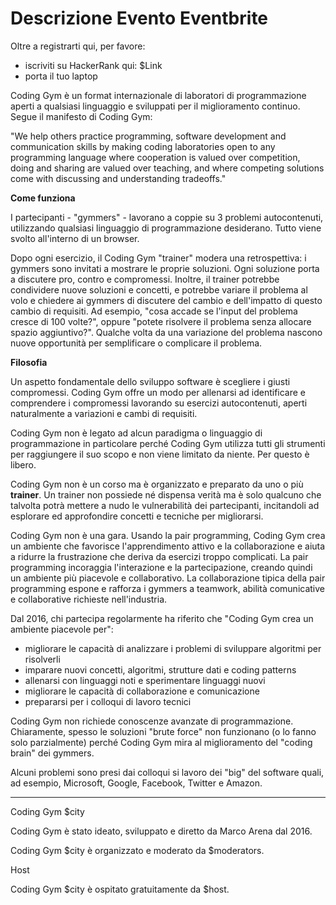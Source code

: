 # Descrizione Evento Eventbrite

Oltre a registrarti qui, per favore:
- iscriviti su HackerRank qui: $Link
- porta il tuo laptop

Coding Gym è un format internazionale di laboratori di programmazione aperti a qualsiasi linguaggio e sviluppati per il miglioramento continuo. Segue il manifesto di Coding Gym:

"We help others practice programming, software development and communication skills by making coding laboratories open to any programming language where cooperation is valued over competition, doing and sharing are valued over teaching, and where competing solutions come with discussing and understanding tradeoffs."

<strong>Come funziona</strong>

I partecipanti - "gymmers" - lavorano a coppie su 3 problemi autocontenuti, utilizzando qualsiasi linguaggio di programmazione desiderano. Tutto viene svolto all'interno di un browser.

Dopo ogni esercizio, il Coding Gym "trainer" modera una retrospettiva: i gymmers sono invitati a mostrare le proprie soluzioni. Ogni soluzione porta a discutere pro, contro e compromessi. Inoltre, il trainer potrebbe condividere nuove soluzioni e concetti, e potrebbe variare il problema al volo e chiedere ai gymmers di discutere del cambio e dell'impatto di questo cambio di requisiti. Ad esempio, "cosa accade se l'input del problema cresce di 100 volte?", oppure "potete risolvere il problema senza allocare spazio aggiuntivo?". Qualche volta da una variazione del problema nascono nuove opportunità per semplificare o complicare il problema.

<strong>Filosofia</strong>

Un aspetto fondamentale dello sviluppo software è scegliere i giusti compromessi. Coding Gym offre un modo per allenarsi ad identificare e comprendere i compromessi lavorando su esercizi autocontenuti, aperti naturalmente a variazioni e cambi di requisiti.

Coding Gym non è legato ad alcun paradigma o linguaggio di programmazione in particolare perché Coding Gym utilizza tutti gli strumenti per raggiungere il suo scopo e non viene limitato da niente. Per questo è libero. 

Coding Gym non è un corso ma è organizzato e preparato da uno o più <strong>trainer</strong>. Un trainer non possiede né dispensa verità ma è solo qualcuno che talvolta potrà mettere a nudo le vulnerabilità dei partecipanti, incitandoli ad esplorare ed approfondire concetti e tecniche per migliorarsi.

Coding Gym non è una gara. Usando la pair programming, Coding Gym crea un ambiente che favorisce l'apprendimento attivo e la collaborazione e aiuta a ridurre la frustrazione che deriva da esercizi troppo complicati. La pair programming incoraggia l'interazione e la partecipazione, creando quindi un ambiente più piacevole e collaborativo. La collaborazione tipica della pair programming espone e rafforza i gymmers a teamwork, abilità comunicative e collaborative richieste nell'industria.

Dal 2016, chi partecipa regolarmente ha riferito che "Coding Gym crea un ambiente piacevole per":
- migliorare le capacità di analizzare i problemi di sviluppare algoritmi per risolverli
- imparare nuovi concetti, algoritmi, strutture dati e coding patterns
- allenarsi con linguaggi noti e sperimentare linguaggi nuovi
- migliorare le capacità di collaborazione e comunicazione
- prepararsi per i colloqui di lavoro tecnici

Coding Gym non richiede conoscenze avanzate di programmazione. Chiaramente, spesso le soluzioni "brute force" non funzionano (o lo fanno solo parzialmente) perché Coding Gym mira al miglioramento del "coding brain" dei gymmers.

Alcuni problemi sono presi dai colloqui si lavoro dei "big" del software quali, ad esempio, Microsoft, Google, Facebook, Twitter e Amazon.

------------------
Coding Gym $city

Coding Gym è stato ideato, sviluppato e diretto da Marco Arena dal 2016.

Coding Gym $city è organizzato e moderato da $moderators.

Host

Coding Gym $city è ospitato gratuitamente da $host.
